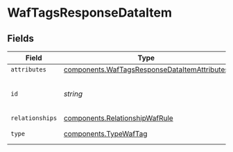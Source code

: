 # WafTagsResponseDataItem


## Fields

| Field                                                                                                               | Type                                                                                                                | Required                                                                                                            | Description                                                                                                         | Example                                                                                                             |
| ------------------------------------------------------------------------------------------------------------------- | ------------------------------------------------------------------------------------------------------------------- | ------------------------------------------------------------------------------------------------------------------- | ------------------------------------------------------------------------------------------------------------------- | ------------------------------------------------------------------------------------------------------------------- |
| `attributes`                                                                                                        | [components.WafTagsResponseDataItemAttributes](../../../sdk/models/components/waftagsresponsedataitemattributes.md) | :heavy_minus_sign:                                                                                                  | N/A                                                                                                                 |                                                                                                                     |
| `id`                                                                                                                | *string*                                                                                                            | :heavy_minus_sign:                                                                                                  | Alphanumeric string identifying a WAF tag.                                                                          | t4Gg2uUGZzb2W9Euo4mo0R                                                                                              |
| `relationships`                                                                                                     | [components.RelationshipWafRule](../../../sdk/models/components/relationshipwafrule.md)                             | :heavy_minus_sign:                                                                                                  | N/A                                                                                                                 |                                                                                                                     |
| `type`                                                                                                              | [components.TypeWafTag](../../../sdk/models/components/typewaftag.md)                                               | :heavy_minus_sign:                                                                                                  | Resource type.                                                                                                      |                                                                                                                     |